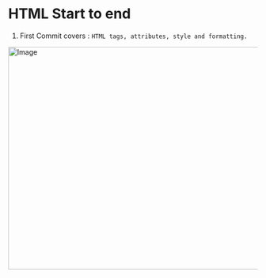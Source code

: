 # HTML Start to end

1. First Commit covers : `HTML tags, attributes, style and formatting.`

<img src="https://github.com/ishinu/HTML-Start-to-end/assets/100218218/88b88e4e-9050-47b0-851b-d6176fbbc7cf)https://github.com/ishinu/HTML-Start-to-end/assets/100218218/88b88e4e-9050-47b0-851b-d6176fbbc7cf" alt="Image" width="720" height="450">
